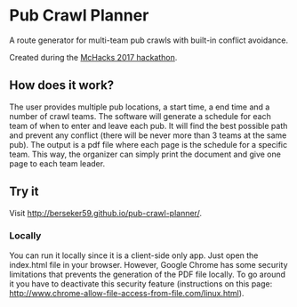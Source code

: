 # Pub Crawl Planner
A route generator for multi-team pub crawls with built-in conflict avoidance.

Created during the [McHacks 2017 hackathon](https://mchacks.io/index.html).

## How does it work?
The user provides multiple pub locations, a start time, a end time and a number of crawl teams. The software will generate a schedule for each team of when to enter and leave each pub. It will find the best possible path and prevent any conflict (there will be never more than 3 teams at the same pub).
The output is a pdf file where each page is the schedule for a specific team. This way, the organizer can simply print the document and give one page to each team leader.

## Try it
Visit http://berseker59.github.io/pub-crawl-planner/.
### Locally
You can run it locally since it is a client-side only app. Just open the index.html file in your browser. However, Google Chrome has some security limitations that prevents the generation of the PDF file locally. To go around it you have to deactivate this security feature (instructions on this page: http://www.chrome-allow-file-access-from-file.com/linux.html).
